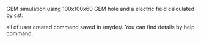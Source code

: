 GEM simulation using 100x100x60 GEM hole and a electric field calculated by cst.

all of user created command saved in /mydet/. You can find details by help command.
